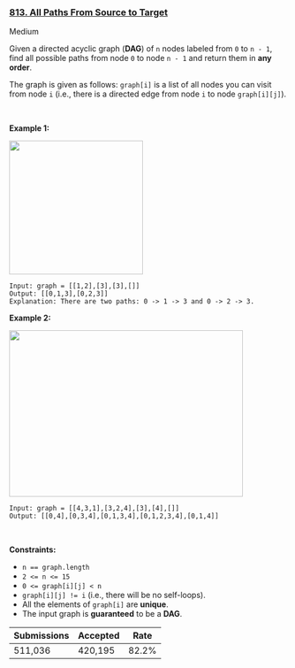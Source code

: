 ### [813. All Paths From Source to Target](https://leetcode.com/problems/all-paths-from-source-to-target/)

Medium

Given a directed acyclic graph (__DAG__) of `` n `` nodes labeled from `` 0 `` to `` n - 1 ``, find all possible paths from node `` 0 `` to node `` n - 1 `` and return them in __any order__.

The graph is given as follows: `` graph[i] `` is a list of all nodes you can visit from node `` i `` (i.e., there is a directed edge from node `` i `` to node `` graph[i][j] ``).

 

<strong class="example">Example 1:</strong>

<img alt="" src="https://assets.leetcode.com/uploads/2020/09/28/all_1.jpg" style="width: 242px; height: 242px;"/>

```
Input: graph = [[1,2],[3],[3],[]]
Output: [[0,1,3],[0,2,3]]
Explanation: There are two paths: 0 -> 1 -> 3 and 0 -> 2 -> 3.
```

<strong class="example">Example 2:</strong>

<img alt="" src="https://assets.leetcode.com/uploads/2020/09/28/all_2.jpg" style="width: 423px; height: 301px;"/>

```
Input: graph = [[4,3,1],[3,2,4],[3],[4],[]]
Output: [[0,4],[0,3,4],[0,1,3,4],[0,1,2,3,4],[0,1,4]]
```

 

__Constraints:__

*   `` n == graph.length ``
*   `` 2 <= n <= 15 ``
*   `` 0 <= graph[i][j] < n ``
*   `` graph[i][j] != i `` (i.e., there will be no self-loops).
*   All the elements of `` graph[i] `` are __unique__.
*   The input graph is __guaranteed__ to be a __DAG__.

| Submissions    | Accepted     | Rate   |
| -------------- | ------------ | ------ |
| 511,036 | 420,195 | 82.2% |